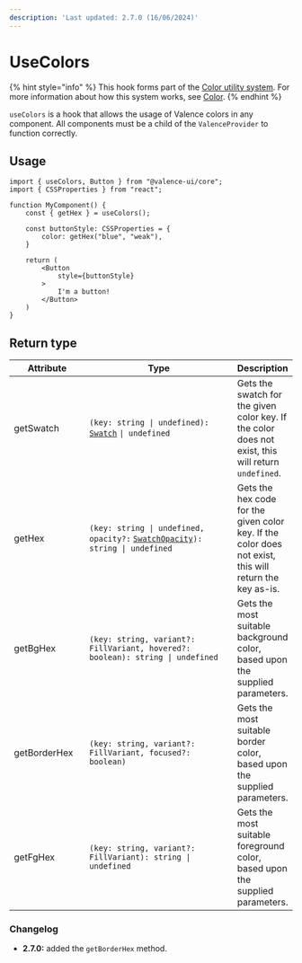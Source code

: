 ```yaml
---
description: 'Last updated: 2.7.0 (16/06/2024)'
---
```


# UseColors

{% hint style="info" %}
This hook forms part of the [Color utility system](../../core-concepts/color/). For more information about how this system works, see [Color](../../core-concepts/color/).
{% endhint %}

`useColors` is a hook that allows the usage of Valence colors in any component. All components must be a child of the `ValenceProvider` to function correctly.

## Usage

```tsx
import { useColors, Button } from "@valence-ui/core";
import { CSSProperties } from "react";

function MyComponent() { 
    const { getHex } = useColors();

    const buttonStyle: CSSProperties = { 
        color: getHex("blue", "weak"),
    }
    
    return ( 
        <Button
            style={buttonStyle}
        >
            I'm a button!
        </Button>
    )
}
```

## Return type

<table data-full-width="true"><thead><tr><th width="135">Attribute</th><th width="405">Type</th><th>Description</th></tr></thead><tbody><tr><td>getSwatch</td><td><code>(key: string | undefined):</code> <a href="../../core-concepts/color/color-types.md#swatchopacity"><code>Swatch</code></a> <code>| undefined</code></td><td>Gets the swatch for the given color key. If the color does not exist, this will return <code>undefined</code>.</td></tr><tr><td>getHex</td><td><code>(key: string | undefined, opacity?:</code> <a href="../../core-concepts/color/color-types.md#swatchopacity"><code>SwatchOpacity</code></a><code>): string | undefined</code></td><td>Gets the hex code for the given color key. If the color does not exist, this will return the key as-is.</td></tr><tr><td>getBgHex</td><td><code>(key: string, variant?: FillVariant, hovered?: boolean): string | undefined</code></td><td>Gets the most suitable background color, based upon the supplied parameters.</td></tr><tr><td>getBorderHex</td><td><code>(key: string, variant?: FillVariant, focused?: boolean)</code></td><td>Gets the most suitable border color, based upon the supplied parameters.</td></tr><tr><td>getFgHex</td><td><code>(key: string, variant?: FillVariant): string | undefined</code></td><td>Gets the most suitable foreground color, based upon the supplied parameters.</td></tr></tbody></table>

### Changelog

* **2.7.0:** added the `getBorderHex` method.
